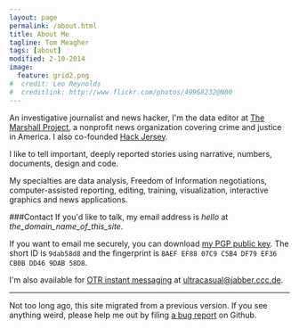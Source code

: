 ```yaml
---
layout: page
permalink: /about.html
title: About Me
tagline: Tom Meagher
tags: [about]
modified: 2-10-2014
image:
  feature: grid2.png
#  credit: Leo Reynolds
#  creditlink: http://www.flickr.com/photos/49968232@N00
---
```


An investigative journalist and news hacker, I'm the data editor at [The Marshall Project](http://www.themarshallproject.org/), a nonprofit news organization covering crime and justice in America. I also co-founded [Hack Jersey](http://www.hackjersey.com/).

I like to tell important, deeply reported stories using narrative, numbers, documents, design and code.

My specialties are data analysis, Freedom of Information negotiations, computer-assisted reporting, editing, training, visualization, interactive graphics and news applications.

###Contact
If you'd like to talk, my email address is _hello_ at _the_domain_name_of_this_site_.

If you want to email me securely, you can download [my PGP public key](files/tmeagher.asc). The short ID is ```9dab58d8``` and the fingerprint is ```BAEF EF88 07C9 C5B4 DF79 EF36 CB0B DD46 9DAB 58D8```.

I'm also available for [OTR instant messaging](https://otr.cypherpunks.ca/) at ultracasual@jabber.ccc.de.

---
Not too long ago, this site migrated from a previous version. If you see anything weird, please help me out by filing [a bug report](https://github.com/tommeagher/tommeagher.github.io/issues) on Github.

